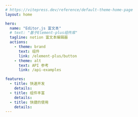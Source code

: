 ```yaml
---
# https://vitepress.dev/reference/default-theme-home-page
layout: home

hero:
  name: "Editor.js 富文本"
  # text: "基于Element-plus组件库"
  tagline: notion 富文本编辑器
  actions:
    - theme: brand
      text: 组件
      link: /element-plus/button
    - theme: alt
      text: API 参考
      link: /api-examples

features:
  - title: 快速开发
    details: 
  - title: 组件丰富
    details: 
  - title: 快捷的使用
    details: 
---
```


